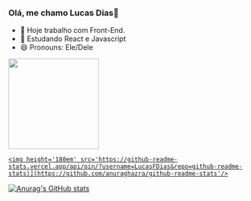 ### Olá, me chamo Lucas Dias👋

<!--
**LucasFDias/LucasFDias** is a ✨ _special_ ✨ repository because its `README.md` (this file) appears on your GitHub profile.
-->

- 🔭 Hoje trabalho com Front-End.
- 🌱 Estudando React e Javascript
- 😄 Pronouns: Ele/Dele
<!--- 👯 I’m looking to collaborate on ...
- 🤔 I’m looking for help with ...
- 💬 Ask me about ...
- 📫 How to reach me: ...
- ⚡ Fun fact: ...-->

<div>
  <a href='https://github.com/LucasFDias'>
  <img height='180em' src='https://github-readme-stats.vercel.app/api?username=LucasFDias&show_icons=true&theme=radical'/>
 
    <img height='180em' src='https://github-readme-stats.vercel.app/api/pin/?username=LucasFDias&repo=github-readme-stats)](https://github.com/anuraghazra/github-readme-stats'/>
</div>

 

  ![Anurag's GitHub stats]()
